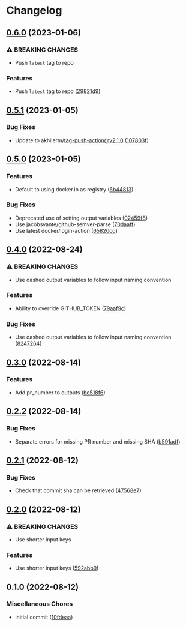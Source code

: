 # Changelog

## [0.6.0](https://github.com/jacobsvante/version-tag-docker-image/compare/v0.5.1...v0.6.0) (2023-01-06)


### ⚠ BREAKING CHANGES

* Push `latest` tag to repo

### Features

* Push `latest` tag to repo ([29821d9](https://github.com/jacobsvante/version-tag-docker-image/commit/29821d9d970ff4a1c54bea027efa995b21cadee2))

## [0.5.1](https://github.com/jacobsvante/version-tag-docker-image/compare/v0.5.0...v0.5.1) (2023-01-05)


### Bug Fixes

* Update to akhilerm/tag-push-action@v2.1.0 ([107803f](https://github.com/jacobsvante/version-tag-docker-image/commit/107803fcbfac5f58e5d48c53411c485b36aa4c07))

## [0.5.0](https://github.com/jacobsvante/version-tag-docker-image/compare/v0.4.0...v0.5.0) (2023-01-05)


### Features

* Default to using docker.io as registry ([6b44813](https://github.com/jacobsvante/version-tag-docker-image/commit/6b4481395f155c1b8b179e7f7a5c01f9116582b1))


### Bug Fixes

* Deprecated use of setting output variables ([02459f8](https://github.com/jacobsvante/version-tag-docker-image/commit/02459f861df4f3e426f1671133741423a06b3537))
* Use jacobsvante/github-semver-parse ([70daaff](https://github.com/jacobsvante/version-tag-docker-image/commit/70daaffa500546c3e70e3c92e8f12faef27cb524))
* Use latest docker/login-action ([65820cd](https://github.com/jacobsvante/version-tag-docker-image/commit/65820cd2415b18b587c48c8fdbf79010d5f1c95c))

## [0.4.0](https://github.com/jacobsvante/version-tag-docker-image/compare/v0.3.0...v0.4.0) (2022-08-24)


### ⚠ BREAKING CHANGES

* Use dashed output variables to follow input naming convention

### Features

* Ability to override GITHUB_TOKEN ([79aaf9c](https://github.com/jacobsvante/version-tag-docker-image/commit/79aaf9c275333a60cf128e8f52f63cc51817f30b))


### Bug Fixes

* Use dashed output variables to follow input naming convention ([8247264](https://github.com/jacobsvante/version-tag-docker-image/commit/8247264158f432f3639b21433fc5c7d46fa38825))

## [0.3.0](https://github.com/jacobsvante/version-tag-docker-image/compare/v0.2.2...v0.3.0) (2022-08-14)


### Features

* Add pr_number to outputs ([be518f6](https://github.com/jacobsvante/version-tag-docker-image/commit/be518f66916a88eb58215aad2c9b47561b9201be))

## [0.2.2](https://github.com/jacobsvante/version-tag-docker-image/compare/v0.2.1...v0.2.2) (2022-08-14)


### Bug Fixes

* Separate errors for missing PR number and missing SHA ([b591adf](https://github.com/jacobsvante/version-tag-docker-image/commit/b591adf6fd1c97eade4aca003d726b891186da8e))

## [0.2.1](https://github.com/jacobsvante/version-tag-docker-image/compare/v0.2.0...v0.2.1) (2022-08-12)


### Bug Fixes

* Check that commit sha can be retrieved ([47568e7](https://github.com/jacobsvante/version-tag-docker-image/commit/47568e76adf917cdefb91d39c568cb8f0e432d71))

## [0.2.0](https://github.com/jacobsvante/version-tag-docker-image/compare/v0.1.0...v0.2.0) (2022-08-12)


### ⚠ BREAKING CHANGES

* Use shorter input keys

### Features

* Use shorter input keys ([592abb9](https://github.com/jacobsvante/version-tag-docker-image/commit/592abb9c0907f2aeac7d0bf7402adf6046b61f31))

## 0.1.0 (2022-08-12)


### Miscellaneous Chores

* Initial commit ([10fdeaa](https://github.com/jacobsvante/version-tag-docker-image/commit/10fdeaa79a5407cfa39a0356f08401e7f883ac0b))
